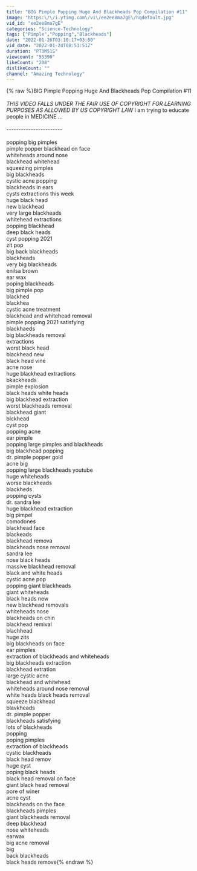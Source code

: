 ```yaml
---
title: "BIG Pimple Popping Huge And Blackheads Pop Compilation #11"
image: "https:\/\/i.ytimg.com\/vi\/ee2ee8ma7gE\/hqdefault.jpg"
vid_id: "ee2ee8ma7gE"
categories: "Science-Technology"
tags: ["Pimple","Popping","Blackheads"]
date: "2022-01-26T03:10:17+03:00"
vid_date: "2022-01-24T08:51:51Z"
duration: "PT3M51S"
viewcount: "55390"
likeCount: "208"
dislikeCount: ""
channel: "Amazing Technology"
---
```

{% raw %}BIG Pimple Popping Huge And Blackheads Pop Compilation #11<br /><br />*THIS VIDEO FALLS UNDER THE FAIR USE OF COPYRIGHT FOR LEARNING PURPOSES AS ALLOWED BY US COPYRIGHT LAW* I am trying to educate people in MEDICINE ...<br /><br />-----------------------<br /><br />popping big pimples<br />pimple popper blackhead on face<br />whiteheads around nose<br />blackhead whitehead<br />squeezing pimples<br />big blackheads<br />cystic acne popping<br />blackheads in ears<br />cysts extractions this week<br />huge black head<br />new blackhead<br />very large blackheads<br />whitehead extractions<br />popping blackhead<br />deep black heads<br />cyst popping 2021<br />zit pop<br />big back blackheads<br />blackheads<br />very big blackheads<br />enilsa brown<br />ear wax<br />poping blackheads<br />big pimple pop<br />blackhed<br />blackhea<br />cystic acne treatment<br />blackhead and whitehead removal<br />pimple popping 2021 satisfying<br />blackhaeds<br />big blackheads removal<br />extractions<br />worst black head<br />blackhead new<br />black head vine<br />acne nose<br />huge blackhead extractions<br />bkackheads<br />pimple explosion<br />black heads white heads<br />big blackhead extraction<br />worst blackheads removal<br />blackhead giant<br />blckhead<br />cyst pop<br />popping acne<br />ear pimple<br />popping large pimples and blackheads<br />big blackhead popping<br />dr. pimple popper gold<br />acne big<br />popping large blackheads youtube<br />huge whiteheads<br />worse blackheads<br />blackheds<br />popping cysts<br />dr. sandra lee<br />huge blackhead extraction<br />big pimpel<br />comodones<br />blackhead face<br />blackeads<br />blackhead remova<br />blackheads nose removal<br />sandra lee<br />nose black heads<br />massive blackhead removal<br />black and white heads<br />cystic acne pop<br />popping giant blackheads<br />giant whiteheads<br />black heads new<br />new blackhead removals<br />whiteheads nose<br />blackheads on chin<br />blackhead remival<br />blachhead<br />huge zits<br />big blackheads on face<br />ear pimples<br />extraction of blackheads and whiteheads<br />big blackheads extraction<br />blackhead extration<br />large cystic acne<br />blackhead and whitehead<br />whiteheads around nose removal<br />white heads black heads removal<br />squeeze blackhead<br />blavkheads<br />dr. pimple popper<br />blackheads satisfying<br />lots of blackheads<br />popping<br />poping pimples<br />extraction of blackheads<br />cystic blackheads<br />black head remov<br />huge cyst<br />poping black heads<br />black head removal on face<br />giant black head removal<br />pore of winer<br />acne cyst<br />blackheads on the face<br />blackheads pimples<br />giant blackheads removal<br />deep blackhead<br />nose whiteheads<br />earwax<br />big acne removal<br />big<br />back blackheads<br />black heads remove{% endraw %}
